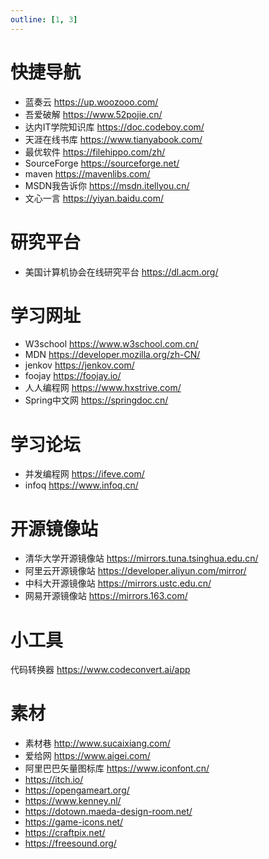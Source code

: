 ```yaml
---
outline: [1, 3]
---
```


# 快捷导航
* 蓝奏云 https://up.woozooo.com/
* 吾爱破解 https://www.52pojie.cn/
* 达内IT学院知识库 https://doc.codeboy.com/
* 天涯在线书库 https://www.tianyabook.com/
* 最优软件 https://filehippo.com/zh/
* SourceForge https://sourceforge.net/
* maven https://mavenlibs.com/
* MSDN我告诉你 https://msdn.itellyou.cn/
* 文心一言 https://yiyan.baidu.com/

# 研究平台
* 美国计算机协会在线研究平台 https://dl.acm.org/

# 学习网址
* W3school https://www.w3school.com.cn/
* MDN https://developer.mozilla.org/zh-CN/
* jenkov https://jenkov.com/
* foojay https://foojay.io/
* 人人编程网 https://www.hxstrive.com/
* Spring中文网 https://springdoc.cn/

# 学习论坛
* 并发编程网 https://ifeve.com/
* infoq https://www.infoq.cn/

# 开源镜像站
* 清华大学开源镜像站 https://mirrors.tuna.tsinghua.edu.cn/
* 阿里云开源镜像站 https://developer.aliyun.com/mirror/
* 中科大开源镜像站 https://mirrors.ustc.edu.cn/
* 网易开源镜像站 https://mirrors.163.com/

# 小工具
代码转换器 https://www.codeconvert.ai/app

# 素材
* 素材巷 http://www.sucaixiang.com/
* 爱给网 https://www.aigei.com/
* 阿里巴巴矢量图标库 https://www.iconfont.cn/
* https://itch.io/
* https://opengameart.org/
* https://www.kenney.nl/
* https://dotown.maeda-design-room.net/
* https://game-icons.net/
* https://craftpix.net/
* https://freesound.org/

